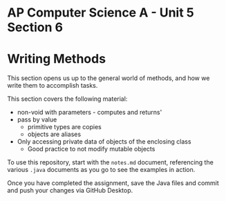 # AP Computer Science A - Unit 5 Section 6

# Writing Methods

This section opens us up to the general world of methods, and how we write them to accomplish tasks.

This section covers the following material:

- non-void with parameters - computes and returns'
- pass by value
    - primitive types are copies
    - objects are aliases
- Only accessing private data of objects of the enclosing class
    - Good practice to not modify mutable objects

To use this repository, start with the `notes.md` document, referencing the various `.java` documents as you go to see the examples in action.

Once you have completed the assignment, save the Java files and commit and push your changes via GitHub Desktop.
